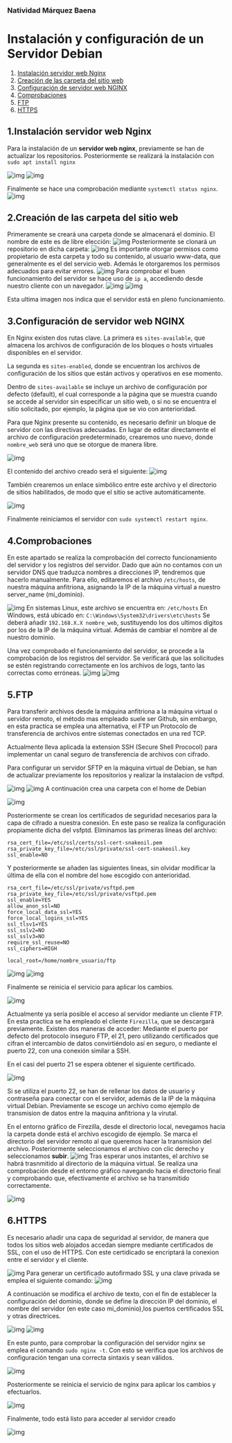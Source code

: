 ### Natividad Márquez Baena

# Instalación y configuración de un Servidor Debian

 1. [Instalación servidor web Nginx](#1)
 2. [Creación de las carpeta del sitio web](#2)
 3. [Configuración de servidor web NGINX](#3)
 4. [Comprobaciones](#4)
 5. [FTP](#5)
 6. [HTTPS](#6)

<div id="1"></div>

## 1.Instalación servidor web Nginx

Para la instalación de un **servidor web nginx**, previamente se han de actualizar los repositorios. Posteriormente se realizará la instalación con `sudo apt install nginx`

![img](./imagenes/1.png)
![img](./imagenes/2.png)

Finalmente se hace una comprobación mediante `systemctl status nginx`.
![img](./imagenes/3.png)

<div id="2"></div>

## 2.Creación de las carpeta del sitio web

Primeramente se creará una carpeta donde se almacenará el dominio. El nombre de este es de libre
elección:
![img](./imagenes/4.png)
Posteriormente se clonará un repositorio en dicha carpeta:
![img](./imagenes/7.png)
Es importante otorgar permisos como propietario de esta carpeta y todo su contenido, al usuario www-data, que generalmente es el del servicio web. Además le otorgaremos los permisos adecuados para evitar errores.
![img](./imagenes/9.png)
Para comprobar el buen funcionamiento del servidor se hace uso de `ip a`, accediendo desde nuestro cliente
con un navegador.
![img](./imagenes/antes%20del%2010.png)
![img](./imagenes/10.png)

Esta ultima imagen nos indica que el servidor está en pleno funcionamiento.

<div id="3"></div>

## 3.Configuración de servidor web NGINX

En Nginx existen dos rutas clave. La primera es `sites-available`, que almacena los archivos de configuración de los bloques o hosts virtuales disponibles en el servidor. 

La segunda es `sites-enabled`, donde se encuentran los archivos de configuración de los sitios que están activos y operativos en ese momento.

Dentro de `sites-available` se incluye un archivo de configuración por defecto (default), el cual corresponde a la página que se muestra cuando se accede al servidor sin especificar un sitio web, o si no se encuentra el sitio solicitado, por ejemplo, la página que se vio con anterioridad.

Para que Nginx presente su contenido, es necesario definir un bloque de servidor con las directivas adecuadas. En lugar de editar directamente el archivo de configuración predeterminado, crearemos uno nuevo, donde `nombre_web` será uno que se otorgue de manera libre.

![img](./imagenes/11.png)

El contenido del archivo creado será el siguiente:
![img](./imagenes/12.png)

También crearemos un enlace simbólico entre este archivo y el directorio de sitios habilitados, de modo que el sitio se active automáticamente.

![img](./imagenes/13.png)

Finalmente reiniciamos el servidor con `sudo systemctl restart nginx`.

<div id="4"></div>

## 4.Comprobaciones
En este apartado se realiza la comprobación del correcto funcionamiento del servidor y los registros del servidor. Dado que aún no contamos con un servidor DNS que traduzca nombres a direcciones IP, tendremos que hacerlo manualmente. Para ello, editaremos el archivo `/etc/hosts`, de nuestra máquina anfitriona, asignando la IP de la máquina virtual a nuestro server_name (mi_dominio).

![img](./imagenes/15.png)
En sistemas Linux, este archivo se encuentra en: `/etc/hosts`
En Windows, está ubicado en: `C:\Windows\System32\drivers\etc\hosts`
Se deberá añadir `192.168.X.X nombre_web`, sustituyendo los dos ultimos dígitos por los de la IP de la máquina virtual. Además de cambiar el nombre al de nuestro dominio.

Una vez comprobado el funcionamiento del servidor, se procede a la comprobación de los registros del servidor. Se verificará que las solicitudes se estén registrando correctamente en los archivos de logs, tanto las correctas como erróneas.
![img](./imagenes/16.png)
![img](./imagenes/17.png)

<div id="5"></div>

## 5.FTP

Para transferir archivos desde la máquina anfitriona a la máquina virtual o servidor remoto, el método mas empleado suele ser Github, sin embargo, en esta practica se emplea una alternativa, el FTP un Protocolo de transferencia de archivos entre sistemas conectados en una red TCP.

Actualmente lleva aplicada la extension SSH (Secure Shell Prococol) para implementar un canal seguro de transferencia de archivos con cifrado.

Para configurar un servidor SFTP en la máquina virtual de Debian, se han de actualizar previamente los repositorios y realizar la instalacion de vsftpd.

![img](./imagenes/18.png)
![img](./imagenes/19.png)
A continuación crea una carpeta con el home de Debian

![img](./imagenes/20.png)

Posteriormente se crean los certificados de seguridad necesarios para la capa de cifrado a nuestra conexión. En este paso se realiza la configuración propiamente dicha del vsfptd.
Eliminamos las primeras lineas del archivo:

```
rsa_cert_file=/etc/ssl/certs/ssl-cert-snakeoil.pem
rsa_private_key_file=/etc/ssl/private/ssl-cert-snakeoil.key
ssl_enable=NO
```
Y posteriormente se añaden las siguientes lineas, sin olvidar modificar la última de ella con el nombre del `home` escogido con anterioridad.

```
rsa_cert_file=/etc/ssl/private/vsftpd.pem
rsa_private_key_file=/etc/ssl/private/vsftpd.pem
ssl_enable=YES
allow_anon_ssl=NO
force_local_data_ssl=YES
force_local_logins_ssl=YES
ssl_tlsv1=YES
ssl_sslv2=NO
ssl_sslv3=NO
require_ssl_reuse=NO
ssl_ciphers=HIGH

local_root=/home/nombre_usuario/ftp
```

![img](./imagenes/21.png)
![img](./imagenes/23.png)

Finalmente se reinicia el servicio para aplicar los cambios.

![img](./imagenes/24.png)

Actualmente ya sería posible el acceso al servidor mediante un cliente FTP. En esta practica se ha empleado el cliente `Firezilla`, que se descargará previamente.
Existen dos maneras de acceder:
Mediante el puerto por defecto del protocolo inseguro FTP, el 21, pero utilizando certificados que cifran el intercambio de datos convirtiéndolo así en seguro, o mediante el puerto 22, con una conexión similar a SSH.

En el casi del puerto 21 se espera obtener el siguiente certificado.

![img](./imagenes/25.png)

Si se utiliza el puerto 22, se han de rellenar los datos de usuario y contraseña para conectar con el servidor, además de la IP de la máquina virtual Debian.
Previamente se escoge un archivo como ejemplo de transmision de datos entre la maquina anfitriona y la virutal.

En el entorno gráfico de Firezilla, desde el directorio local, nevegamos hacia la carpeta donde está el archivo escogido de ejemplo. Se marca el directorio del servidor remoto al que queremos hacer la transmision del archivo. Posteriormente seleccionamos el archivo con clic derecho y seleccionamos **subir**. 
![img](./imagenes/26.png)
Tras esperar unos instantes, el archivo se habrá trasnmitido al directorio de la máquina virtual.
Se realiza una comprobación desde el entorno gráfico navegando hacia el directorio final y comprobando que, efectivamente el archivo se ha transmitido correctamente.

![img](./imagenes/27.png)

<div id="6"></div>

## 6.HTTPS
Es necesario añadir una capa de seguridad al servidor, de manera que todos los sitios web alojados accedan siempre mediante certificados de SSL, con el uso de HTTPS. Con este certidicado se encriptará la conexion entre el servidor y el cliente.

![img](./imagenes/28.png)
Para generar un certificado autofirmado SSL y una clave privada se emplea el siguiente comando:
![img](./imagenes/29.png)

A continuación se modifica el archivo de texto, con el fin de establecer la configuración del dominio, donde se define la dirección IP del dominio, el nombre del servidor (en este caso mi_dominio),los puertos certificados SSL y otras directrices. 

![img](./imagenes/30.png)
![img](./imagenes/31.png)

En este punto, para comprobar la configuración del servidor nginx se emplea el comando `sudo nginx -t`. Con esto se verifica que los archivos de configuración tengan una correcta sintaxis y sean válidos.

![img](./imagenes/32.png)

Posteriormente se reinicia el servicio de nginx para aplicar los cambios y efectuarlos.

![img](./imagenes/33.png)

Finalmente, todo está listo para acceder al servidor creado

![img](./imagenes/35.png)






















